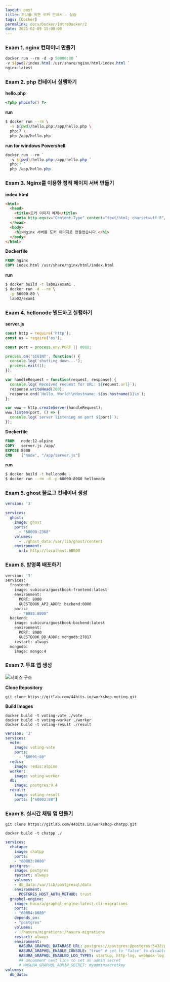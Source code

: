 ```yaml
---
layout: post
title: 초보를 위한 도커 안내서 - 실습
tags: [Docker]
permalink: docs/Docker/IntroDocker/2
date: 2021-02-09 15:00:00
---
```


### Exam 1.  nginx 컨테이너 만들기

```powershell
docker run --rm -d -p 50000:80 `
-v ${pwd}/index.html:/usr/share/nginx/html/index.html `
nginx:latest
```

### Exam 2. php 컨테이너 실행하기

**hello.php**

```php
<?php phpinfo() ?>
```

**run**

```bash
$ docker run --rm \
  -v $(pwd)/hello.php:/app/hello.php \
  php:7 \
  php /app/hello.php
```

**run for windows Powershell**

```powershell
docker run --rm `
  -v ${pwd}/hello.php:/app/hello.php `
  php:7 `
  php /app/hello.php
```

### Exam 3. Nginx를 이용한 정적 페이지 서버 만들기

**index.html**

```html
<html>
  <head>
    <title>도커 이미지 예제</title>
    <meta http-equiv="Content-Type" content="text/html; charset=utf-8"/>
  </head>
  <body>
    <h1>Nginx 서버를 도커 이미지로 만들었습니다.</h1>
  </body>
</html>
```

**Dockerfile**

```dockerfile
FROM nginx
COPY index.html /usr/share/nginx/html/index.html
```

**run**

```bash
$ docker build -t lab02/exam1 .
$ docker run -d --rm \
  -p 50000:80 \
  lab02/exam1
```

### Exam 4. hellonode 빌드하고 실행하기

**server.js**

```javascript
const http = require('http');
const os = require('os');

const port = process.env.PORT || 8080;

process.on('SIGINT', function() {
  console.log('shutting down...');
  process.exit(1);
});

var handleRequest = function(request, response) {
  console.log(`Received request for URL: ${request.url}`);
  response.writeHead(200);
  response.end(`Hello, World!\nHostname: ${os.hostname()}\n`);
};

var www = http.createServer(handleRequest);
www.listen(port, () => {
  console.log(`server listening on port ${port}`);
});
```

**Dockerfile**

```dockerfile
FROM   node:12-alpine
COPY   server.js /app/
EXPOSE 8080
CMD    ["node", "/app/server.js"]
```

**run**

```bash
$ docker build -t hellonode .
$ docker run --rm -d -p 60000:8080 hellonode
```

### Exam 5. ghost 블로그 컨테이너 생성

```yaml
version: '3'

services:
  ghost:
    image: ghost
    ports:
      - "60000:2368"
    volumes:
      - ./ghost_data:/var/lib/ghost/content
    environment:
      url: http://localhost:60000
```

### Exam 6. 방명록 배포하기

```dockerfile
version: '3'
services:
  frontend:
    image: subicura/guestbook-frontend:latest
    environment:
      PORT: 8000
      GUESTBOOK_API_ADDR: backend:8000
    ports:
      - "8888:8000"
  backend:
    image: subicura/guestbook-backend:latest
    environment:
      PORT: 8000
      GUESTBOOK_DB_ADDR: mongodb:27017
    restart: always
  mongodb:
    image: mongo:4
```

### Exam 7. 투표 앱 생성

![서비스 구조](https://cdn.inflearn.com/public/files/courses/325850/units/66978/e233d02e-eab4-47b6-be69-032eac5c8b5b/vote-architecture.png)

**Clone Repository**

```
git clone https://gitlab.com/44bits.io/workshop-voting.git
```

**Build Images**

```
docker build -t voting-vote ./vote
docker build -t voting-worker ./worker
docker build -t voting-result ./result
```

```yaml
version: '3'
services:
  vote:
    image: voting-vote
    ports:
      - "60001:80"
  redis:
    image: redis:alpine
  worker:
    image: voting-worker
  db:
    image: postgres:9.4
  result:
    image: voting-result
    ports: ["60002:80"]
```

### Exam 8. 실시간 채팅 앱 만들기

```
git clone https://gitlab.com/44bits.io/workshop-chatpp.git
```

```
docker build -t chatpp ./
```

```yaml
services:
  chatapp:
    image: chatpp
    ports:
    - "60003:8080"
  postgres:
    image: postgres
    restart: always
    volumes:
    - db_data:/var/lib/postgresql/data
    environment:
      POSTGRES_HOST_AUTH_METHOD: trust
  graphql-engine:
    image: hasura/graphql-engine:latest.cli-migrations
    ports:
    - "60004:8080"
    depends_on:
    - "postgres"
    volumes:
    - ./hasura/migrations:/hasura-migrations
    restart: always
    environment:
      HASURA_GRAPHQL_DATABASE_URL: postgres://postgres:@postgres:5432/postgres
      HASURA_GRAPHQL_ENABLE_CONSOLE: "true" # set to "false" to disable console
      HASURA_GRAPHQL_ENABLED_LOG_TYPES: startup, http-log, webhook-log, websocket-log, query-log
      ## uncomment next line to set an admin secret
      # HASURA_GRAPHQL_ADMIN_SECRET: myadminsecretkey
volumes:
  db_data:
```

